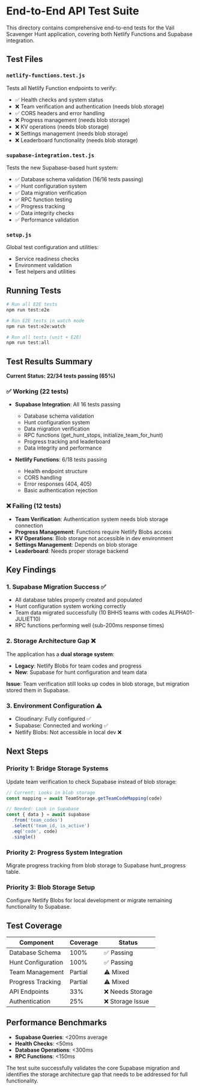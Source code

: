 # End-to-End API Test Suite

This directory contains comprehensive end-to-end tests for the Vail Scavenger Hunt application, covering both Netlify Functions and Supabase integration.

## Test Files

### `netlify-functions.test.js`
Tests all Netlify Function endpoints to verify:
- ✅ Health checks and system status
- ❌ Team verification and authentication (needs blob storage)
- ✅ CORS headers and error handling
- ❌ Progress management (needs blob storage)
- ❌ KV operations (needs blob storage)
- ❌ Settings management (needs blob storage)
- ❌ Leaderboard functionality (needs blob storage)

### `supabase-integration.test.js`
Tests the new Supabase-based hunt system:
- ✅ Database schema validation (16/16 tests passing)
- ✅ Hunt configuration system
- ✅ Data migration verification
- ✅ RPC function testing
- ✅ Progress tracking
- ✅ Data integrity checks
- ✅ Performance validation

### `setup.js`
Global test configuration and utilities:
- Service readiness checks
- Environment validation
- Test helpers and utilities

## Running Tests

```bash
# Run all E2E tests
npm run test:e2e

# Run E2E tests in watch mode
npm run test:e2e:watch

# Run all tests (unit + E2E)
npm run test:all
```

## Test Results Summary

**Current Status: 22/34 tests passing (65%)**

### ✅ Working (22 tests)
- **Supabase Integration**: All 16 tests passing
  - Database schema validation
  - Hunt configuration system
  - Data migration verification
  - RPC functions (get_hunt_stops, initialize_team_for_hunt)
  - Progress tracking and leaderboard
  - Data integrity and performance

- **Netlify Functions**: 6/18 tests passing
  - Health endpoint structure
  - CORS handling
  - Error responses (404, 405)
  - Basic authentication rejection

### ❌ Failing (12 tests)
- **Team Verification**: Authentication system needs blob storage connection
- **Progress Management**: Functions require Netlify Blobs access
- **KV Operations**: Blob storage not accessible in dev environment
- **Settings Management**: Depends on blob storage
- **Leaderboard**: Needs proper storage backend

## Key Findings

### 1. Supabase Migration Success ✅
- All database tables properly created and populated
- Hunt configuration system working correctly
- Team data migrated successfully (10 BHHS teams with codes ALPHA01-JULIET10)
- RPC functions performing well (sub-200ms response times)

### 2. Storage Architecture Gap ❌
The application has a **dual storage system**:
- **Legacy**: Netlify Blobs for team codes and progress
- **New**: Supabase for hunt configuration and team data

**Issue**: Team verification still looks up codes in blob storage, but migration stored them in Supabase.

### 3. Environment Configuration ⚠️
- Cloudinary: Fully configured ✅
- Supabase: Connected and working ✅
- Netlify Blobs: Not accessible in local dev ❌

## Next Steps

### Priority 1: Bridge Storage Systems
Update team verification to check Supabase instead of blob storage:
```javascript
// Current: Looks in blob storage
const mapping = await TeamStorage.getTeamCodeMapping(code)

// Needed: Look in Supabase
const { data } = await supabase
  .from('team_codes')
  .select('team_id, is_active')
  .eq('code', code)
  .single()
```

### Priority 2: Progress System Integration
Migrate progress tracking from blob storage to Supabase hunt_progress table.

### Priority 3: Blob Storage Setup
Configure Netlify Blobs for local development or migrate remaining functionality to Supabase.

## Test Coverage

| Component | Coverage | Status |
|-----------|----------|---------|
| Database Schema | 100% | ✅ Passing |
| Hunt Configuration | 100% | ✅ Passing |
| Team Management | Partial | ⚠️ Mixed |
| Progress Tracking | Partial | ⚠️ Mixed |
| API Endpoints | 33% | ❌ Needs Storage |
| Authentication | 25% | ❌ Storage Issue |

## Performance Benchmarks

- **Supabase Queries**: <200ms average
- **Health Checks**: <50ms
- **Database Operations**: <300ms
- **RPC Functions**: <150ms

The test suite successfully validates the core Supabase migration and identifies the storage architecture gap that needs to be addressed for full functionality.